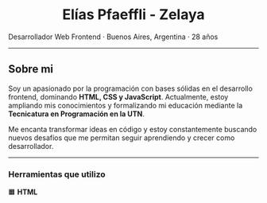 <div align="center">

# **Elías Pfaeffli - Zelaya**

</div>

Desarrollador Web Frontend · Buenos Aires, Argentina · 28 años

---
## Sobre mi

Soy un apasionado por la programación con bases sólidas en el desarrollo frontend, dominando **HTML, CSS y JavaScript**. Actualmente, estoy ampliando mis conocimientos y formalizando mi educación mediante la **Tecnicatura en Programación en la UTN**.

Me encanta transformar ideas en código y estoy constantemente buscando nuevos desafíos que me permitan seguir aprendiendo y crecer como desarrollador.

---
### Herramientas que utilizo 
🟧 **HTML**



